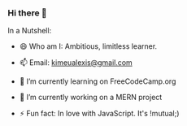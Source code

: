 ### Hi there 👋

<!--
**alexkimeu0/alexkimeu0** is a ✨ _special_ ✨ repository because its `README.md` (this file) appears on your GitHub profile.
-->

In a Nutshell:
- 😄 Who am I: Ambitious, limitless learner.
- 📫 Email: kimeualexis@gmail.com
- 🌱 I’m currently learning on FreeCodeCamp.org
- 🔭 I’m currently working on a MERN project


- ⚡ Fun fact: In love with JavaScript. It's !mutual;)

